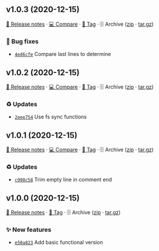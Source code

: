 ## v1.0.3 (2020-12-15)

[📝 Release notes](https://github.com/koj-co/header-comments/releases/tag/v1.0.3) · [💻 Compare](https://github.com/koj-co/header-comments/compare/v1.0.2...v1.0.3) · [🔖 Tag](https://github.com/koj-co/header-comments/tree/v1.0.3) · 🗄️ Archive ([zip](https://github.com/koj-co/header-comments/archive/v1.0.3.zip) · [tar.gz](https://github.com/koj-co/header-comments/archive/v1.0.3.tar.gz))

### 🐛 Bug fixes

- [`4ed6cfe`](https://github.com/koj-co/header-comments/commit/4ed6cfe)  Compare last lines to determine

## v1.0.2 (2020-12-15)

[📝 Release notes](https://github.com/koj-co/header-comments/releases/tag/v1.0.2) · [💻 Compare](https://github.com/koj-co/header-comments/compare/v1.0.1...v1.0.2) · [🔖 Tag](https://github.com/koj-co/header-comments/tree/v1.0.2) · 🗄️ Archive ([zip](https://github.com/koj-co/header-comments/archive/v1.0.2.zip) · [tar.gz](https://github.com/koj-co/header-comments/archive/v1.0.2.tar.gz))

### ♻️ Updates

- [`2eee754`](https://github.com/koj-co/header-comments/commit/2eee754)  Use fs sync functions

## v1.0.1 (2020-12-15)

[📝 Release notes](https://github.com/koj-co/header-comments/releases/tag/v1.0.1) · [💻 Compare](https://github.com/koj-co/header-comments/compare/v1.0.0...v1.0.1) · [🔖 Tag](https://github.com/koj-co/header-comments/tree/v1.0.1) · 🗄️ Archive ([zip](https://github.com/koj-co/header-comments/archive/v1.0.1.zip) · [tar.gz](https://github.com/koj-co/header-comments/archive/v1.0.1.tar.gz))

### ♻️ Updates

- [`c998c58`](https://github.com/koj-co/header-comments/commit/c998c58)  Trim empty line in comment end

## v1.0.0 (2020-12-15)

[📝 Release notes](https://github.com/koj-co/header-comments/releases/tag/v1.0.0) · [🔖 Tag](https://github.com/koj-co/header-comments/tree/v1.0.0) · 🗄️ Archive ([zip](https://github.com/koj-co/header-comments/archive/v1.0.0.zip) · [tar.gz](https://github.com/koj-co/header-comments/archive/v1.0.0.tar.gz))

### ✨ New features

- [`e50a823`](https://github.com/koj-co/header-comments/commit/e50a823)  Add basic functional version
